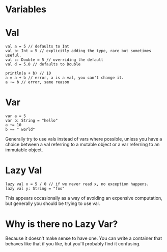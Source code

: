 Variables
=========

Val
===

    val a = 5 // defaults to Int
    val b: Int = 5 // explicitly adding the type, rare but sometimes useful.
    val c: Double = 5 // overriding the default
    val d = 5.0 // defaults to Double

    println(a + b) // 10
    a = a + b // error, a is a val, you can't change it.
    a += b // error, same reason

Var
===

    var a = 5
    var b: String = "hello"
    a += 10
    b += " world"

Generally try to use vals instead of vars where possible, unless you have a choice between a val referring to a mutable object or a var referring to an immutable object.

Lazy Val
========

    lazy val x = 5 / 0 // if we never read x, no exception happens.
    lazy val y: String = "foo"

This appears occasionally as a way of avoiding an expensive computation, but generally you should be trying to use val.

Why is there no Lazy Var?
=========================

Because it doesn't make sense to have one.  You can write a container that behaves like that if you like, but you'll probably find it confusing.
